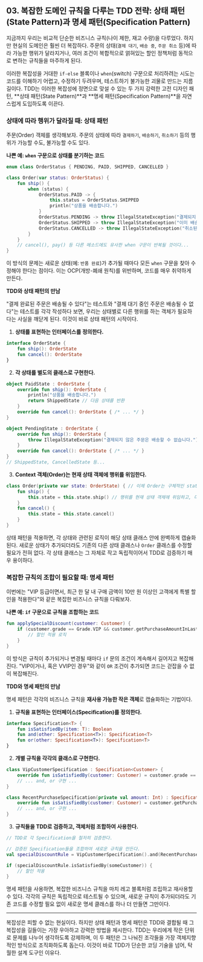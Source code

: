 ## 03\. 복잡한 도메인 규칙을 다루는 TDD 전략: 상태 패턴(State Pattern)과 명세 패턴(Specification Pattern)

지금까지 우리는 비교적 단순한 비즈니스 규칙(나이 제한, 재고 수량)을 다루었다. 하지만 현실의 도메인은 훨씬 더 복잡하다. 주문의 상태(`결제 대기`, `배송 중`, `주문 취소` 등)에 따라 가능한 행위가 달라지거나, 여러 조건이 복합적으로 얽혀있는 할인 정책처럼 동적으로 변하는 규칙들을 마주하게 된다.

이러한 복잡성을 거대한 `if-else` 블록이나 `when`(switch) 구문으로 처리하려는 시도는 코드를 이해하기 어렵고, 수정하기 두려우며, 테스트하기 불가능한 괴물로 만드는 지름길이다. TDD는 이러한 복잡성에 정면으로 맞설 수 있는 두 가지 강력한 고전 디자인 패턴, \*\*상태 패턴(State Pattern)\*\*과 \*\*명세 패턴(Specification Pattern)\*\*을 자연스럽게 도입하도록 이끈다.

### **상태에 따라 행위가 달라질 때: 상태 패턴**

주문(Order) 객체를 생각해보자. 주문의 상태에 따라 `결제하기`, `배송하기`, `취소하기` 등의 행위가 가능할 수도, 불가능할 수도 있다.

**나쁜 예: `when` 구문으로 상태를 분기하는 코드**

```kotlin
enum class OrderStatus { PENDING, PAID, SHIPPED, CANCELLED }

class Order(var status: OrderStatus) {
    fun ship() {
        when (status) {
            OrderStatus.PAID -> {
                this.status = OrderStatus.SHIPPED
                println("상품을 배송합니다.")
            }
            OrderStatus.PENDING -> throw IllegalStateException("결제되지 않은 주문은 배송할 수 없습니다.")
            OrderStatus.SHIPPED -> throw IllegalStateException("이미 배송된 주문입니다.")
            OrderStatus.CANCELLED -> throw IllegalStateException("취소된 주문은 배송할 수 없습니다.")
        }
    }
    // cancel(), pay() 등 다른 메소드에도 유사한 when 구문이 반복될 것이다...
}
```

이 방식의 문제는 새로운 상태(예: `반품 완료`)가 추가될 때마다 모든 `when` 구문을 찾아 수정해야 한다는 점이다. 이는 OCP(개방-폐쇄 원칙)를 위반하며, 코드를 매우 취약하게 만든다.

**TDD와 상태 패턴의 만남**

"결제 완료된 주문은 배송될 수 있다"는 테스트와 "결제 대기 중인 주문은 배송될 수 없다"는 테스트를 각각 작성하다 보면, 우리는 상태별로 다른 행위를 하는 객체가 필요하다는 사실을 깨닫게 된다. 이것이 바로 상태 패턴의 시작이다.

1.  **상태를 표현하는 인터페이스를 정의한다.**

```kotlin
interface OrderState {
    fun ship(): OrderState
    fun cancel(): OrderState
}
```
    
2.  **각 상태를 별도의 클래스로 구현한다.**

```kotlin
object PaidState : OrderState {
    override fun ship(): OrderState {
        println("상품을 배송합니다.")
        return ShippedState // 다음 상태를 반환
    }
    override fun cancel(): OrderState { /* ... */ }
}

object PendingState : OrderState {
    override fun ship(): OrderState {
        throw IllegalStateException("결제되지 않은 주문은 배송할 수 없습니다.")
    }
    override fun cancel(): OrderState { /* ... */ }
}
// ShippedState, CancelledState 등...
```
    
3.  **Context 객체(Order)는 현재 상태 객체에 행위를 위임한다.**

```kotlin
class Order(private var state: OrderState) { // 이제 Order는 구체적인 status가 아닌, 상태 객체를 가진다.
    fun ship() {
        this.state = this.state.ship() // 행위를 현재 상태 객체에 위임하고, 다음 상태를 받는다.
    }
    fun cancel() {
        this.state = this.state.cancel()
    }
}
```

상태 패턴을 적용하면, 각 상태와 관련된 로직이 해당 상태 클래스 안에 완벽하게 캡슐화된다. 새로운 상태가 추가되더라도 기존의 다른 상태 클래스나 `Order` 클래스를 수정할 필요가 전혀 없다. 각 상태 클래스는 그 자체로 작고 독립적이어서 TDD로 검증하기 매우 용이하다.

### **복잡한 규칙의 조합이 필요할 때: 명세 패턴**

이번에는 "VIP 등급이면서, 최근 한 달 내 구매 금액이 10만 원 이상인 고객에게 특별 할인을 적용한다"와 같은 복잡한 비즈니스 규칙을 다뤄보자.

**나쁜 예: `if` 구문으로 규칙을 조합하는 코드**

```kotlin
fun applySpecialDiscount(customer: Customer) {
    if (customer.grade == Grade.VIP && customer.getPurchaseAmountInLastMonth() >= 100000) {
        // 할인 적용 로직
    }
}
```

이 방식은 규칙이 추가되거나 변경될 때마다 `if` 문의 조건이 계속해서 길어지고 복잡해진다. "VIP이거나, 혹은 VVIP인 경우"와 같이 `OR` 조건이 추가되면 코드는 걷잡을 수 없이 복잡해진다.

**TDD와 명세 패턴의 만남**

명세 패턴은 각각의 비즈니스 규칙을 **재사용 가능한 작은 객체**로 캡슐화하는 기법이다.

1.  **규칙을 표현하는 인터페이스(Specification)를 정의한다.**

```kotlin
interface Specification<T> {
    fun isSatisfiedBy(item: T): Boolean
    fun and(other: Specification<T>): Specification<T>
    fun or(other: Specification<T>): Specification<T>
}
```
    
2.  **개별 규칙을 각각의 클래스로 구현한다.**

```kotlin
class VipCustomerSpecification : Specification<Customer> {
    override fun isSatisfiedBy(customer: Customer) = customer.grade == Grade.VIP
    // ... and, or 구현 ...
}

class RecentPurchaseSpecification(private val amount: Int) : Specification<Customer> {
    override fun isSatisfiedBy(customer: Customer) = customer.getPurchaseAmountInLastMonth() >= amount
    // ... and, or 구현 ...
}
```
    
3.  **규칙들을 TDD로 검증하고, 객체처럼 조합하여 사용한다.**

```kotlin
// TDD로 각 Specification을 철저히 검증한다.

// 검증된 Specification들을 조합하여 새로운 규칙을 만든다.
val specialDiscountRule = VipCustomerSpecification().and(RecentPurchaseSpecification(100000))

if (specialDiscountRule.isSatisfiedBy(someCustomer)) {
    // 할인 적용
}
```

명세 패턴을 사용하면, 복잡한 비즈니스 규칙을 마치 레고 블록처럼 조립하고 재사용할 수 있다. 각각의 규칙은 독립적으로 테스트될 수 있으며, 새로운 규칙이 추가되더라도 기존 코드를 수정할 필요 없이 새로운 명세 클래스를 하나 더 만들면 그만이다.

-----

복잡성은 피할 수 없는 현실이다. 하지만 상태 패턴과 명세 패턴은 TDD와 결합될 때 그 복잡성을 길들이는 가장 우아하고 강력한 방법을 제시한다. TDD는 우리에게 작은 단위로 문제를 나누어 생각하도록 강제하며, 이 두 패턴은 그 나눠진 조각들을 가장 객체지향적인 방식으로 조직화하도록 돕는다. 이것이 바로 TDD가 단순한 코딩 기술을 넘어, 탁월한 설계 도구인 이유다.